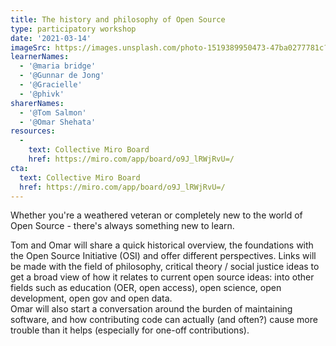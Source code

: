 ```yaml
---
title: The history and philosophy of Open Source
type: participatory workshop
date: '2021-03-14'
imageSrc: https://images.unsplash.com/photo-1519389950473-47ba0277781c?ixid=MXwxMjA3fDB8MHxwaG90by1wYWdlfHx8fGVufDB8fHw%3D&ixlib=rb-1.2.1&auto=format&fit=crop&w=1950&q=80
learnerNames:
  - '@maria bridge'
  - '@Gunnar de Jong'
  - '@Gracielle'
  - '@phivk'
sharerNames: 
  - '@Tom Salmon'
  - '@Omar Shehata'
resources:
  -
    text: Collective Miro Board
    href: https://miro.com/app/board/o9J_lRWjRvU=/
cta:
  text: Collective Miro Board
  href: https://miro.com/app/board/o9J_lRWjRvU=/
---
```

Whether you're a weathered veteran or completely new to the world of Open Source - there's always something new to learn.
<!--more-->
Tom and Omar will share a quick historical overview, the foundations with the Open Source Initiative (OSI) and offer different perspectives. 
Links will be made with the field of philosophy, critical theory / social justice ideas to get a broad view of how it relates to current open source ideas: into other fields such as education (OER, open access), open science, open development, open gov and open data.  
Omar will also start a conversation around the burden of maintaining software, and how contributing code can actually (and often?) cause more trouble than it helps (especially for one-off contributions).
